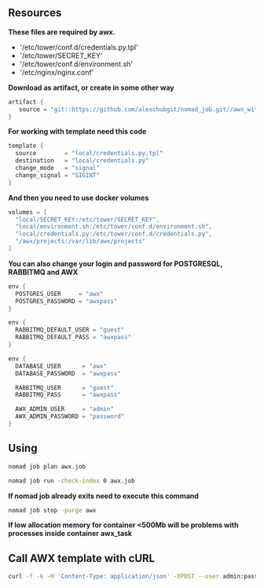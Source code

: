 ## Resources
**These files are required by awx.**

- '/etc/tower/conf.d/credentials.py.tpl'
- '/etc/tower/SECRET_KEY'
- '/etc/tower/conf.d/environment.sh'
- '/etc/nginx/nginx.conf'

**Download as artifact, or create in some other way**
```go
artifact {
   source = "git::https://github.com/alexchubgit/nomad_job.git//awx_with_vars_templates"
}
```

**For working with template need this code**
```go
template {
  source        = "local/credentials.py.tpl"
  destination   = "local/credentials.py"
  change_mode   = "signal"
  change_signal = "SIGINT"
}
```

**And then you need to use docker volumes**
```go
volumes = [
  "local/SECRET_KEY:/etc/tower/SECRET_KEY",
  "local/environment.sh:/etc/tower/conf.d/environment.sh",
  "local/credentials.py:/etc/tower/conf.d/credentials.py",
  "/awx/projects:/var/lib/awx/projects"
]
```

**You can also change your login and password for POSTGRESQL, RABBITMQ and AWX**
```go
env {
  POSTGRES_USER     = "awx"
  POSTGRES_PASSWORD = "awxpass"
}

env {
  RABBITMQ_DEFAULT_USER = "guest"
  RABBITMQ_DEFAULT_PASS = "awxpass"
}

env {
  DATABASE_USER      = "awx"
  DATABASE_PASSWORD  = "awxpass"

  RABBITMQ_USER      = "guest"
  RABBITMQ_PASS      = "awxpass"

  AWX_ADMIN_USER     = "admin"
  AWX_ADMIN_PASSWORD = "password"
}
```

## Using

```bash
nomad job plan awx.job
```

```bash
nomad job run -check-index 0 awx.job
```

**If nomad job already exits need to execute this command**

```bash
nomad job stop -purge awx
```

**If low allocation memory for container <500Mb will be problems with processes inside container awx_task**


## Call AWX template with cURL

```bash
curl -f -k -H 'Content-Type: application/json' -XPOST --user admin:password http://192.168.56.62/api/v2/job_templates/awx_template_name/launch/
```

